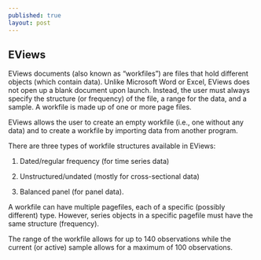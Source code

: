 ```yaml
---
published: true
layout: post
---
```

## EViews

EViews documents (also known as “workfiles”) are files that hold different objects (which contain data). Unlike Microsoft Word or Excel, EViews does not open up a blank document upon launch. Instead, the user must always specify the structure (or frequency) of the file, a range for the data, and a sample. A workfile is made up of one or more page files.

EViews allows the user to create an empty workfile (i.e., one without any data) and to create a workfile by importing data from another program.

There are three types of workfile structures available in EViews:

1. Dated/regular frequency (for time series data)

2. Unstructured/undated (mostly for cross-sectional data)

3. Balanced panel (for panel data).

A workfile can have multiple pagefiles, each of a specific (possibly different) type. However, series objects in a specific pagefile must have the same structure (frequency).




The range of the workfile allows for up to 140 observations while the current (or active) sample allows for a maximum of 100 observations.